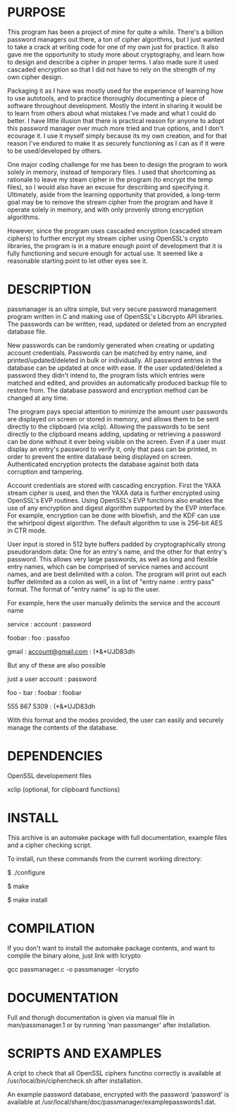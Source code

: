 # PURPOSE

This program has been a project of mine for quite a while. There's a billion password managers out there, a ton of cipher algorithms, but I just wanted to take a crack at writing code for one of my own just for practice. It also gave me the opportunity to study more about cryptography, and learn how to design and describe a cipher in proper terms. I also made sure it used cascaded encryption so that I did not have to rely on the strength of my own cipher design.

Packaging it as I have was mostly used for the experience of learning how to use autotools, and to practice thoroughly documenting a piece of software throughout development. Mostly the intent in sharing it would be to learn from others about what mistakes I've made and what I could do better. I have little illusion that there is practical reason for anyone to adopt this password manager over much more tried and true options, and I don't ecourage it. I use it myself simply because its my own creation, and for that reason I've endured to make it as securely functioning as I can as if it were to be used/developed by others.

One major coding challenge for me has been to design the program to work solely in memory, instead of temporary files. I used that shortcoming as rationale to leave my steam cipher in the program (to encrypt the temp files), so I would also have an excuse for describing and specifying it. Ultimately, aside from the learning opportunity that provided, a long-term goal may be to remove the stream cipher from the program and have it operate solely in memory, and with only provenly strong encryption algorithms.

However, since the program uses cascaded encryption (cascaded stream ciphers) to further encrypt my stream cipher using OpenSSL's crypto libraries, the program is in a mature enough point of development that it is fully functioning and secure enough for actual use. It seemed like a reasonable starting point to let other eyes see it.

# DESCRIPTION
passmanager is an ultra simple, but very secure password management program written in C and making use of OpenSSL's Libcrypto API libraries. The passwords can be written, read, updated or deleted from an encrypted database file.

New passwords can be randomly generated when creating or updating account credentials. Passwords can be matched by entry name, and printed/updated/deleted in bulk or individually. All password entries in the database can be updated at once with ease. If the user updated/deleted a password they didn't intend to, the program lists which entries were matched and edited, and provides an automatically produced backup file to restore from. The database password and encryption method can be changed at any time.

The program pays special attention to minimize the amount user passwords are displayed on screen or stored in memory, and allows them to be sent directly to the clipboard (via xclip). Allowing the passwords to be sent directly to the clipboard means adding, updating or retrieving a password can be done without it ever being visible on the screen. Even if a user must display an entry's password to verify it, only that pass can be printed, in order to prevent the entire database being displayed on screen. Authenticated encryption protects the database against both data corruption and tampering.

Account credentials are stored with cascading encryption. First the YAXA stream cipher is used, and then the YAXA data is further encrypted using OpenSSL's EVP routines. Using OpenSSL's EVP functions also enables the use of any encryption and digest algorithm supported by the EVP interface. For example, encryption can be done with blowfish, and the KDF can use the whirlpool digest algorithm. The default algorithm to use is 256-bit AES in CTR mode.

User input is stored in 512 byte buffers padded by cryptographically strong pseudorandom data: One for an entry's name, and the other for that entry's password. This allows very large passwords, as well as long and flexible entry names, which can be comprised of service names and account names, and are best delimited with a colon. The program will print out each buffer delimited as a colon as well, in a list of "entry name : entry pass" format. The format of "entry name" is up to the user.

For example, here the user manually delimits the service and the account name

service : account : password 

foobar : foo : passfoo 

gmail : account@gmail.com : (*&*UJD83dh

But any of these are also possible

just a user account : password 

foo - bar : foobar : foobar 

555 867 5309 : (*&*UJD83dh

With this format and the modes provided, the user can easily and securely manage the contents of the database.


# DEPENDENCIES

OpenSSL developement files

xclip (optional, for clipboard functions)

# INSTALL

This archive is an automake package with full documentation, example files and a cipher checking script.

To install, run these commands from the current working directory:

$ ./configure

$ make

$ make install

# COMPILATION

If you don't want to install the automake package contents, and want to compile the binary alone, just link with lcrypto

gcc passmanager.c -o passmanager -lcrypto

# DOCUMENTATION

Full and thorugh documentation is given via manual file in man/passmanager.1 or by running 'man passmanger' after installation.

# SCRIPTS AND EXAMPLES

A cript to check that all OpenSSL ciphers functino correctly is available at /usr/local/bin/ciphercheck.sh after installation.

An example password database, encrypted with the password 'password' is available at /usr/local/share/doc/passmanager/examplepasswords1.dat.

